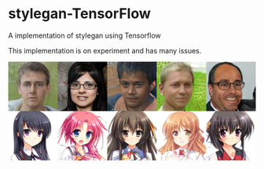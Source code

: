 # stylegan-TensorFlow
A implementation of stylegan using Tensorflow

This implementation is on experiment and has many issues.


<img src = 'examples/top.png' width=1280>
